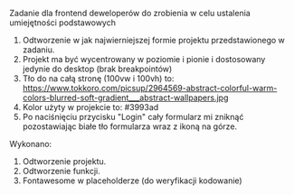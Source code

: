 Zadanie dla frontend deweloperów do zrobienia w celu ustalenia umiejętności podstawowych

1. Odtworzenie w jak najwierniejszej formie projektu przedstawionego w zadaniu.
2. Projekt ma być wycentrowany w poziomie i pionie i dostosowany jedynie do desktop (brak breakpointów)
3. Tło do na całą stronę (100vw i 100vh) to: https://www.tokkoro.com/picsup/2964569-abstract-colorful-warm-colors-blurred-soft-gradient___abstract-wallpapers.jpg
4. Kolor użyty w projekcie to: #3993ad
5. Po naciśnięciu przycisku "Login" cały formularz mi zniknąć pozostawiając białe tło formularza wraz z ikoną na górze.

Wykonano:

1. Odtworzenie projektu.
2. Odtworzenie funkcji.
3. Fontawesome w placeholderze (do weryfikacji kodowanie)
